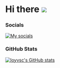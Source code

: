 Hi there ![](https://user-images.githubusercontent.com/18350557/176309783-0785949b-9127-417c-8b55-ab5a4333674e.gif)
======================================================================================================================================

### Socials

[![My socials](https://skillicons.dev/icons?i=linkedin)](https://www.linkedin.com/in/valery-varaksa-7b90b4259/)

### GitHub Stats
<p>
  <a href="http://www.github.com/loyvsc">
    <img src="https://github-readme-stats.vercel.app/api?username=loyvsc&show_icons=true&hide=&count_private=true&title_color=0891b2&text_color=ffffff&icon_color=0891b2&bg_color=1c1917&hide_border=true&show_icons=true" alt="loyvsc's GitHub stats" />
</a>
</p>
